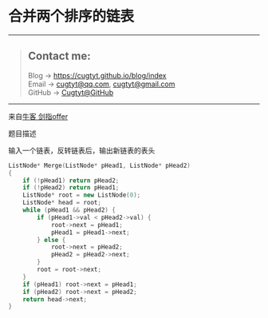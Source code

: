 # 合并两个排序的链表

---
> ## Contact me:
> Blog -> <https://cugtyt.github.io/blog/index>  
> Email -> <cugtyt@qq.com>, <cugtyt@gmail.com>  
> GitHub -> [Cugtyt@GitHub](https://github.com/Cugtyt)

---

来自[牛客 剑指offer](https://www.nowcoder.com/)

题目描述

输入一个链表，反转链表后，输出新链表的表头

``` c++
ListNode* Merge(ListNode* pHead1, ListNode* pHead2)
{
    if (!pHead1) return pHead2;
    if (!pHead2) return pHead1;
    ListNode* root = new ListNode(0);
    ListNode* head = root;
    while (pHead1 && pHead2) {
        if (pHead1->val < pHead2->val) {
            root->next = pHead1;
            pHead1 = pHead1->next;
        } else {
            root->next = pHead2;
            pHead2 = pHead2->next;
        }
        root = root->next;
    }
    if (pHead1) root->next = pHead1;
    if (pHead2) root->next = pHead2;
    return head->next;
}
```